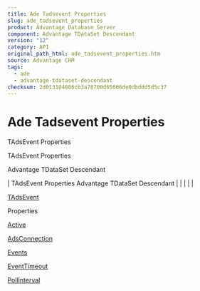 ```yaml
---
title: Ade Tadsevent Properties
slug: ade_tadsevent_properties
product: Advantage Database Server
component: Advantage TDataSet Descendant
version: "12"
category: API
original_path_html: ade_tadsevent_properties.htm
source: Advantage CHM
tags:
  - ade
  - advantage-tdataset-descendant
checksum: 2d013104686cb3a78700d65066de0dbddd5d5c37
---
```


# Ade Tadsevent Properties

TAdsEvent Properties

TAdsEvent Properties

Advantage TDataSet Descendant

| TAdsEvent Properties  Advantage TDataSet Descendant |  |  |  |  |

[TAdsEvent](ade_tadsevent.md)

Properties

[Active](ade_tadsevent_active.md)

[AdsConnection](ade_tadsevent_adsconnection.md)

[Events](ade_tadsevent_eventsproperty.md)

[EventTimeout](ade_tadsevent_eventtimeout.md)

[PollInterval](ade_tadsevent_pollinterval.md)
